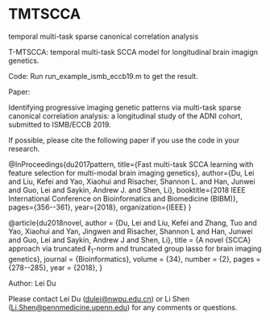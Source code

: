 # TMTSCCA
temporal multi-task sparse canonical correlation analysis

T-MTSCCA: temporal multi-task SCCA model for longitudinal brain imagign genetics.

Code: Run run_example_ismb_eccb19.m to get the result.

Paper:

Identifying progressive imaging genetic patterns via multi-task sparse canonical correlation analysis: a longitudinal study of the ADNI cohort, submitted to ISMB/ECCB 2019.

If possible, please cite the following paper if you use the code in your research.

@InProceedings{du2017pattern,
  title={Fast multi-task SCCA learning with feature selection for multi-modal brain imaging genetics},
  author={Du, Lei and Liu, Kefei and Yao, Xiaohui and Risacher, Shannon L. and Han, Junwei and Guo, Lei and Saykin, Andrew J. and Shen, Li},
  booktitle={2018 IEEE International Conference on Bioinformatics and Biomedicine (BIBM)},
  pages={356--361},
  year={2018},
  organization={IEEE}
}

@article{du2018novel,
  author = {Du, Lei and Liu, Kefei and Zhang, Tuo and Yao, Xiaohui and Yan, Jingwen and Risacher, Shannon L and Han, Junwei and Guo, Lei and Saykin, Andrew J and Shen, Li},
  title     = {A novel {SCCA} approach via truncated $\ell_1$-norm and truncated group lasso for brain imaging genetics},
  journal   = {Bioinformatics},
  volume    = {34},
  number    = {2},
  pages     = {278--285},
  year      = {2018},
}

Author: Lei Du

Please contact Lei Du (dulei@nwpu.edu.cn) or Li Shen (Li.Shen@pennmedicine.upenn.edu) for any comments or questions.
